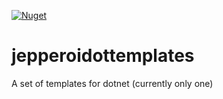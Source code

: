 [![Nuget](https://img.shields.io/nuget/v/JeppeRoiKristensen.Dotnet.Templates/?style=flat-square)](https://www.nuget.org/packages/JeppeRoiKristensen.Dotnet.Templates/)

# jepperoidottemplates
A set of templates for dotnet (currently only one)
